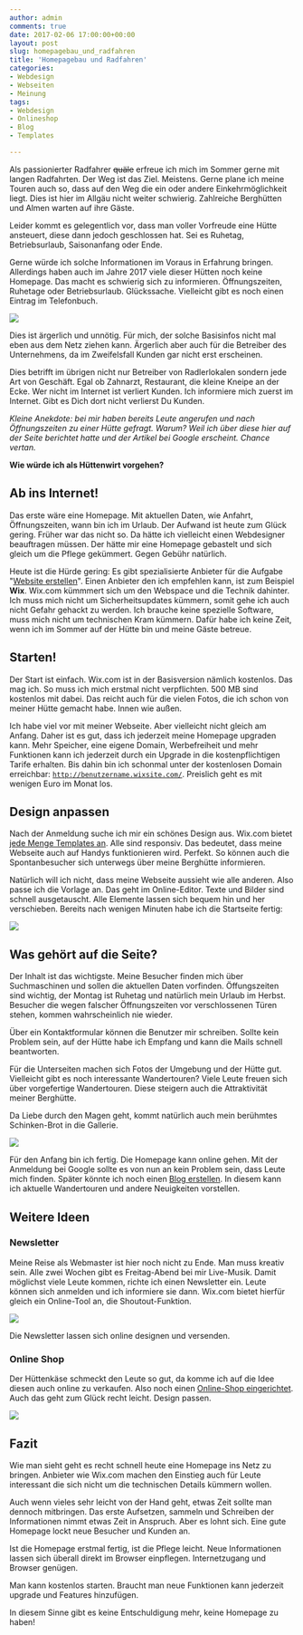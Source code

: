 ```yaml
---
author: admin
comments: true
date: 2017-02-06 17:00:00+00:00
layout: post
slug: homepagebau_und_radfahren
title: 'Homepagebau und Radfahren'
categories:
- Webdesign
- Webseiten
- Meinung
tags:
- Webdesign
- Onlineshop
- Blog
- Templates

---
```


Als passionierter Radfahrer <del>quäle</del> erfreue ich mich im Sommer gerne mit langen Radfahrten. Der Weg ist das Ziel. Meistens. Gerne plane ich meine Touren auch so, dass auf den Weg die ein oder andere Einkehrmöglichkeit liegt. Dies ist hier im Allgäu nicht weiter schwierig. Zahlreiche Berghütten und Almen warten auf ihre Gäste.

Leider kommt es gelegentlich vor, dass man voller Vorfreude eine Hütte ansteuert, diese dann jedoch geschlossen hat. Sei es Ruhetag, Betriebsurlaub, Saisonanfang oder Ende.

Gerne würde ich solche Informationen im Voraus in Erfahrung bringen. Allerdings haben auch im Jahre 2017 viele dieser Hütten noch keine Homepage. Das macht es schwierig sich zu informieren. Öffnungszeiten, Ruhetage oder Betriebsurlaub. Glückssache. Vielleicht gibt es noch einen Eintrag im Telefonbuch.

![](/assets/uploads/2017/2/kaseralm.jpg)

Dies ist ärgerlich und unnötig. Für mich, der solche Basisinfos nicht mal eben aus dem Netz ziehen kann. Ärgerlich aber auch für die Betreiber des Unternehmens, da im Zweifelsfall Kunden gar nicht erst erscheinen.

Dies betrifft im übrigen nicht nur Betreiber von Radlerlokalen sondern jede Art von Geschäft. Egal ob Zahnarzt, Restaurant, die kleine Kneipe an der Ecke. Wer nicht im Internet ist verliert Kunden. Ich informiere mich zuerst im Internet. Gibt es Dich dort nicht verlierst Du Kunden.

*Kleine Anekdote: bei mir haben bereits Leute angerufen und nach Öffnungszeiten zu einer Hütte gefragt. Warum? Weil ich über diese hier auf der Seite berichtet hatte und der Artikel bei Google erscheint. Chance vertan.*

**Wie würde ich als Hüttenwirt vorgehen?**

## Ab ins Internet!

Das erste wäre eine Homepage. Mit aktuellen Daten, wie Anfahrt, Öffnungszeiten, wann bin ich im Urlaub. Der Aufwand ist heute zum Glück gering. Früher war das nicht so. Da hätte ich vielleicht einen Webdesigner beauftragen müssen. Der hätte mir eine Homepage gebastelt und sich gleich um die Pflege gekümmert. Gegen Gebühr natürlich. 

Heute ist die Hürde gering: Es gibt spezialisierte Anbieter für die Aufgabe "[Website erstellen](https://de.wix.com)". Einen Anbieter den ich empfehlen kann, ist zum Beispiel **Wix**. Wix.com kümmmert sich um den Webspace und die Technik dahinter. Ich muss mich nicht um Sicherheitsupdates kümmern, somit gehe ich auch nicht Gefahr gehackt zu werden. Ich brauche keine spezielle Software, muss mich nicht um technischen Kram kümmern. Dafür habe ich keine Zeit, wenn ich im Sommer auf der Hütte bin und meine Gäste betreue.

## Starten!

Der Start ist einfach. Wix.com ist in der Basisversion nämlich kostenlos. Das mag ich. So muss ich mich erstmal nicht verpflichten. 500 MB sind kostenlos mit dabei. Das reicht auch für die vielen Fotos, die ich schon von meiner Hütte gemacht habe. Innen wie außen. 

Ich habe viel vor mit meiner Webseite. Aber vielleicht nicht gleich am Anfang. Daher ist es gut, dass ich jederzeit meine Homepage upgraden kann. Mehr Speicher, eine eigene Domain, Werbefreiheit und mehr Funktionen kann ich jederzeit durch ein Upgrade in die kostenpflichtigen Tarife erhalten. Bis dahin bin ich schonmal unter der kostenlosen Domain erreichbar: <code>http://benutzername.wixsite.com/</code>. Preislich geht es mit wenigen Euro im Monat los. 

## Design anpassen

Nach der Anmeldung suche ich mir ein schönes Design aus. Wix.com bietet <a href="http://de.wix.com/website/templates" rel="nofollow" target="_blank">jede Menge Templates an</a>. Alle sind responsiv. Das bedeutet, dass meine Webseite auch auf Handys funktionieren wird. Perfekt. So können auch die Spontanbesucher sich unterwegs über meine Berghütte informieren.

Natürlich will ich nicht, dass meine Webseite aussieht wie alle anderen. Also passe ich die Vorlage an. Das geht im Online-Editor. Texte und Bilder sind schnell ausgetauscht. Alle Elemente lassen sich bequem hin und her verschieben. Bereits nach wenigen Minuten habe ich die Startseite fertig:

![](/assets/uploads/2017/2/template.jpg)

## Was gehört auf die Seite?

Der Inhalt ist das wichtigste. Meine Besucher finden mich über Suchmaschinen und sollen die aktuellen Daten vorfinden. Öffungszeiten sind wichtig, der Montag ist Ruhetag und natürlich mein Urlaub im Herbst. Besucher die wegen falscher Öffnungszeiten vor verschlossenen Türen stehen, kommen wahrscheinlich nie wieder.

Über ein Kontaktformular können die Benutzer mir schreiben. Sollte kein Problem sein, auf der Hütte habe ich Empfang und kann die Mails schnell beantworten.

Für die Unterseiten machen sich Fotos der Umgebung und der Hütte gut. Vielleicht gibt es noch interessante Wandertouren? Viele Leute freuen sich über vorgefertige Wandertouren. Diese steigern auch die Attraktivität meiner Berghütte.

Da Liebe durch den Magen geht, kommt natürlich auch mein berühmtes Schinken-Brot in die Gallerie.

![](/assets/uploads/2017/2/schinken.jpg)

Für den Anfang bin ich fertig. Die Homepage kann online gehen. Mit der Anmeldung bei Google sollte es von nun an kein Problem sein, dass Leute mich finden. Später könnte ich noch einen [Blog erstellen](http://de.wix.com/start/blog-erstellen). In diesem kann ich aktuelle Wandertouren und andere Neuigkeiten vorstellen.

## Weitere Ideen

### Newsletter

Meine Reise als Webmaster ist hier noch nicht zu Ende. Man muss kreativ sein. Alle zwei Wochen gibt es Freitag-Abend bei mir Live-Musik. Damit möglichst viele Leute kommen, richte ich einen Newsletter ein. Leute können sich anmelden und ich informiere sie dann. Wix.com bietet hierfür gleich ein Online-Tool an, die Shoutout-Funktion.

![](/assets/uploads/2017/2/shoutout.jpg)

Die Newsletter lassen sich online designen und versenden. 

### Online Shop

Der Hüttenkäse schmeckt den Leute so gut, da komme ich auf die Idee diesen auch online zu verkaufen. Also noch einen <a href="http://de.wix.com/ecommerce/onlineshop-erstellen" target="_blank" rel="nofollow">Online-Shop eingerichtet</a>. Auch das geht zum Glück recht leicht. Design passen. 

![](/assets/uploads/2017/2/shop.jpg)

## Fazit

Wie man sieht geht es recht schnell heute eine Homepage ins Netz zu bringen. Anbieter wie Wix.com machen den Einstieg auch für Leute interessant die sich nicht um die technischen Details kümmern wollen.

Auch wenn vieles sehr leicht von der Hand geht, etwas Zeit sollte man dennoch mitbringen. Das erste Aufsetzen, sammeln und Schreiben der Informationen nimmt etwas Zeit in Anspruch. Aber es lohnt sich. Eine gute Homepage lockt neue Besucher und Kunden an.

Ist die Homepage erstmal fertig, ist die Pflege leicht. Neue Informationen lassen sich überall direkt im Browser einpflegen. Internetzugang und Browser genügen.

Man kann kostenlos starten. Braucht man neue Funktionen kann jederzeit upgrade und Features hinzufügen. 

In diesem Sinne gibt es keine Entschuldigung mehr, keine Homepage zu haben!
